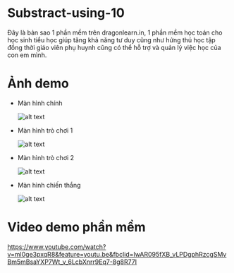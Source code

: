 # Substract-using-10
Đây là bản sao 1 phần mềm trên dragonlearn.in, 1 phần mềm học toán cho học sinh tiểu học giúp tăng khả năng tư duy cũng như hứng thú học tập đồng thời giáo viên phụ huynh cũng có thể hỗ trợ và quản lý việc học của con em mình.

# Ảnh demo
- Màn hình chính

  ![alt text](https://github.com/hongthamuet/Substract-using-10/blob/master/Image/mainScreen.png)
 
- Màn hình trò chơi 1

  ![alt text](https://github.com/hongthamuet/Substract-using-10/blob/master/Image/screen1.png)

- Màn hình trò chơi 2

  ![alt text](https://github.com/hongthamuet/Substract-using-10/blob/master/Image/screen2.png)
  
- Màn hình chiến thắng

  ![alt text](https://github.com/hongthamuet/Substract-using-10/blob/master/Image/endScreen.png)

# Video demo phần mềm 
 https://www.youtube.com/watch?v=ml0ge3pxqR8&feature=youtu.be&fbclid=IwAR095fXB_vLPDgphRzcgSMvBm5mBsaYXP7Wt_v_6LcbXnrr9Eq7-8g8R77I
  
